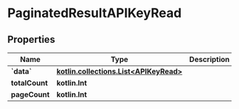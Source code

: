 
# PaginatedResultAPIKeyRead

## Properties
Name | Type | Description | Notes
------------ | ------------- | ------------- | -------------
**&#x60;data&#x60;** | [**kotlin.collections.List&lt;APIKeyRead&gt;**](APIKeyRead.md) |  | 
**totalCount** | **kotlin.Int** |  | 
**pageCount** | **kotlin.Int** |  |  [optional]




